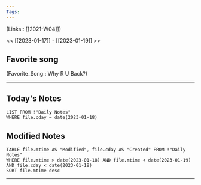 ```yaml
---
Tags:
---
```

(Links:: [[2021-W04]])

<< [[2023-01-17]] - [[2023-01-19]] >>
## Favorite song
(Favorite_Song:: Why R U Back?)
___
## Today's Notes
```dataview
LIST FROM !"Daily Notes"
WHERE file.cday = date(2023-01-18)
```
## Modified Notes
```dataview
TABLE file.mtime AS "Modified", file.cday AS "Created" FROM !"Daily Notes" 
WHERE file.mtime > date(2023-01-18) AND file.mtime < date(2023-01-19) AND file.cday < date(2023-01-18)
SORT file.mtime desc
```
___
